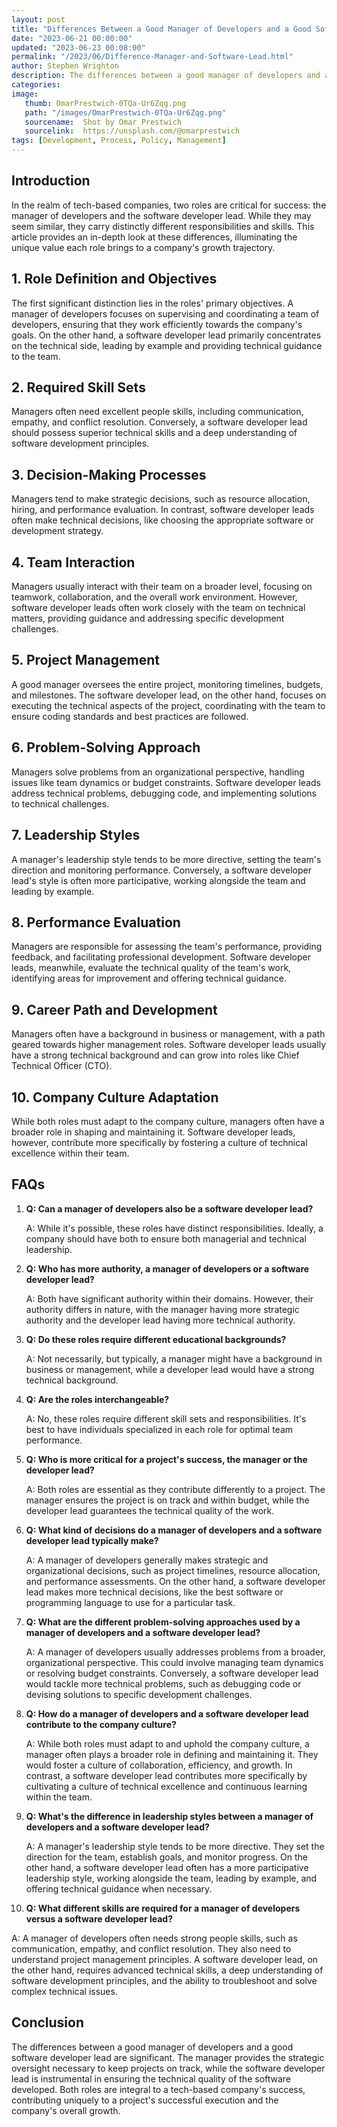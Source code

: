```yaml
---
layout: post
title: "Differences Between a Good Manager of Developers and a Good Software Developer Lead"
date: "2023-06-21 00:00:00"
updated: "2023-06-23 00:08:00"
permalink: "/2023/06/Difference-Manager-and-Software-Lead.html"
author: Stephen Wrighton
description: The differences between a good manager of developers and a good software developer lead can be vital to the success of a tech-based company. This comprehensive guide highlights these differences, providing a roadmap to understanding how each role contributes to the organization's growth.
categories:
image:
   thumb: OmarPrestwich-0TQa-Ur6Zqg.png
   path: "/images/OmarPrestwich-0TQa-Ur6Zqg.png"
   sourcename:  Shot by Omar Prestwich
   sourcelink:  https://unsplash.com/@omarprestwich
tags: [Development, Process, Policy, Management]
---  
```


## Introduction

In the realm of tech-based companies, two roles are critical for success: the manager of developers and the software developer lead. While they may seem similar, they carry distinctly different responsibilities and skills. This article provides an in-depth look at these differences, illuminating the unique value each role brings to a company's growth trajectory.

## 1. Role Definition and Objectives

The first significant distinction lies in the roles' primary objectives. A manager of developers focuses on supervising and coordinating a team of developers, ensuring that they work efficiently towards the company's goals. On the other hand, a software developer lead primarily concentrates on the technical side, leading by example and providing technical guidance to the team.

## 2. Required Skill Sets

Managers often need excellent people skills, including communication, empathy, and conflict resolution. Conversely, a software developer lead should possess superior technical skills and a deep understanding of software development principles.

## 3. Decision-Making Processes

Managers tend to make strategic decisions, such as resource allocation, hiring, and performance evaluation. In contrast, software developer leads often make technical decisions, like choosing the appropriate software or development strategy.

## 4. Team Interaction

Managers usually interact with their team on a broader level, focusing on teamwork, collaboration, and the overall work environment. However, software developer leads often work closely with the team on technical matters, providing guidance and addressing specific development challenges.

## 5. Project Management

A good manager oversees the entire project, monitoring timelines, budgets, and milestones. The software developer lead, on the other hand, focuses on executing the technical aspects of the project, coordinating with the team to ensure coding standards and best practices are followed.

## 6. Problem-Solving Approach

Managers solve problems from an organizational perspective, handling issues like team dynamics or budget constraints. Software developer leads address technical problems, debugging code, and implementing solutions to technical challenges.

## 7. Leadership Styles

A manager's leadership style tends to be more directive, setting the team's direction and monitoring performance. Conversely, a software developer lead's style is often more participative, working alongside the team and leading by example.

## 8. Performance Evaluation

Managers are responsible for assessing the team's performance, providing feedback, and facilitating professional development. Software developer leads, meanwhile, evaluate the technical quality of the team's work, identifying areas for improvement and offering technical guidance.

## 9. Career Path and Development

Managers often have a background in business or management, with a path geared towards higher management roles. Software developer leads usually have a strong technical background and can grow into roles like Chief Technical Officer (CTO).

## 10. Company Culture Adaptation

While both roles must adapt to the company culture, managers often have a broader role in shaping and maintaining it. Software developer leads, however, contribute more specifically by fostering a culture of technical excellence within their team.

## FAQs

1. **Q: Can a manager of developers also be a software developer lead?**

   A: While it's possible, these roles have distinct responsibilities. Ideally, a company should have both to ensure both managerial and technical leadership.

2. **Q: Who has more authority, a manager of developers or a software developer lead?**

   A: Both have significant authority within their domains. However, their authority differs in nature, with the manager having more strategic authority and the developer lead having more technical authority.

3. **Q: Do these roles require different educational backgrounds?**

   A: Not necessarily, but typically, a manager might have a background in business or management, while a developer lead would have a strong technical background.

4. **Q: Are the roles interchangeable?**

   A: No, these roles require different skill sets and responsibilities. It's best to have individuals specialized in each role for optimal team performance.

5. **Q: Who is more critical for a project's success, the manager or the developer lead?**

   A: Both roles are essential as they contribute differently to a project. The manager ensures the project is on track and within budget, while the developer lead guarantees the technical quality of the work.

6. **Q: What kind of decisions do a manager of developers and a software developer lead typically make?**

   A: A manager of developers generally makes strategic and organizational decisions, such as project timelines, resource allocation, and performance assessments. On the other hand, a software developer lead makes more technical decisions, like the best software or programming language to use for a particular task.

7. **Q: What are the different problem-solving approaches used by a manager of developers and a software developer lead?**

   A: A manager of developers usually addresses problems from a broader, organizational perspective. This could involve managing team dynamics or resolving budget constraints. Conversely, a software developer lead would tackle more technical problems, such as debugging code or devising solutions to specific development challenges.

8. **Q: How do a manager of developers and a software developer lead contribute to the company culture?**

   A: While both roles must adapt to and uphold the company culture, a manager often plays a broader role in defining and maintaining it. They would foster a culture of collaboration, efficiency, and growth. In contrast, a software developer lead contributes more specifically by cultivating a culture of technical excellence and continuous learning within the team.

9. **Q: What's the difference in leadership styles between a manager of developers and a software developer lead?**

   A: A manager's leadership style tends to be more directive. They set the direction for the team, establish goals, and monitor progress. On the other hand, a software developer lead often has a more participative leadership style, working alongside the team, leading by example, and offering technical guidance when necessary.

10. **Q: What different skills are required for a manager of developers versus a software developer lead?**

   A: A manager of developers often needs strong people skills, such as communication, empathy, and conflict resolution. They also need to understand project management principles. A software developer lead, on the other hand, requires advanced technical skills, a deep understanding of software development principles, and the ability to troubleshoot and solve complex technical issues.

## Conclusion

The differences between a good manager of developers and a good software developer lead are significant. The manager provides the strategic oversight necessary to keep projects on track, while the software developer lead is instrumental in ensuring the technical quality of the software developed. Both roles are integral to a tech-based company's success, contributing uniquely to a project's successful execution and the company's overall growth.
